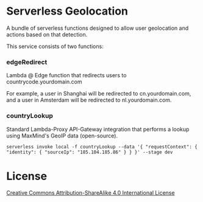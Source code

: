 # Serverless Geolocation

A bundle of serverless functions designed to allow user geolocation and actions based on that detection.

This service consists of two functions:

### edgeRedirect

Lambda @ Edge function that redirects users to countrycode.yourdomain.com

For example, a user in Shanghai will be redirected to cn.yourdomain.com, and a user in Amsterdam will be redirected to nl.yourdomain.com.

### countryLookup

Standard Lambda-Proxy API-Gateway integration that performs a lookup using MaxMind's GeoIP data (open-source). 

```
serverless invoke local -f countryLookup --data '{ "requestContext": { "identity": { "sourceIp": "185.104.185.86" } } }' --stage dev
```

# License

[Creative Commons Attribution-ShareAlike 4.0 International License](LICENSE.txt)
